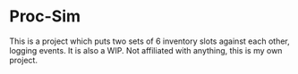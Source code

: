 # Proc-Sim
This is a project which puts two sets of 6 inventory slots against each other, logging events.
It is also a WIP.
Not affiliated with anything, this is my own project.
